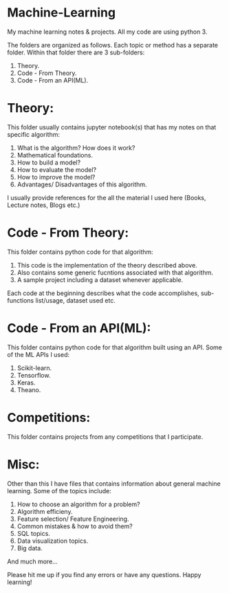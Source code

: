 # Machine-Learning
My machine learning notes &amp; projects. All my code are using python 3.

The folders are organized as follows. Each topic or method has a separate folder. Within that folder there are 3 sub-folders:

  1) Theory.
  2) Code - From Theory.
  3) Code - From an API(ML).
  
# Theory:
This folder usually contains jupyter notebook(s) that has my notes on that specific algorithm:
  1) What is the algorithm? How does it work?
  2) Mathematical foundations.
  3) How to build a model?
  4) How to evaluate the model?
  5) How to improve the model?
  6) Advantages/ Disadvantages of this algorithm.
  
I usually provide references for the all the material I used here (Books, Lecture notes, Blogs etc.)
  
# Code - From Theory:
This folder contains python code for that algorithm:
 1) This code is the implementation of the theory described above.
 2) Also contains some generic fucntions associated with that algorithm.
 3) A sample project including a dataset whenever applicable.
 
Each code at the beginning describes what the code accomplishes, sub-functions list/usage, dataset used etc.
 
# Code - From an API(ML):
This folder contains python code for that algorithm built using an API. 
Some of the ML APIs I used:
 1) Scikit-learn.
 2) Tensorflow.
 3) Keras.
 4) Theano.
  
# Competitions:
This folder contains projects from any competitions that I participate.
  
# Misc:
Other than this I have files that contains information about general machine learning. Some of the topics include:
 1) How to choose an algorithm for a problem?
 2) Algorithm efficieny.
 3) Feature selection/ Feature Engineering.
 4) Common mistakes & how to avoid them?
 5) SQL topics.
 6) Data visualization topics.
 7) Big data.

And much more...
 
Please hit me up if you find any errors or have any questions. Happy learning!
